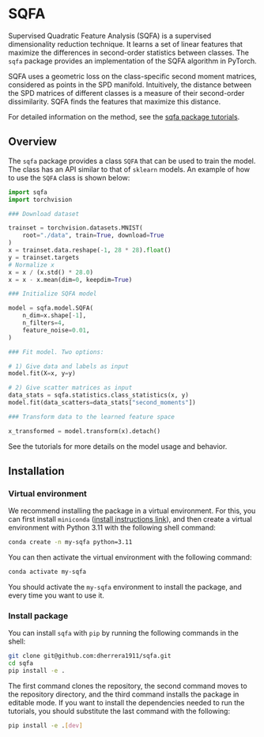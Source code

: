 # SQFA

Supervised Quadratic Feature Analysis (SQFA) is a supervised dimensionality
reduction technique. It learns a set of linear features that
maximize the differences in second-order statistics between
classes. The `sqfa` package provides an implementation of the SQFA algorithm in PyTorch.

SQFA uses a geometric loss on the class-specific second moment matrices,
considered as points in the SPD manifold. Intuitively, the distance between
the SPD matrices of different classes is a measure of their second-order
dissimilarity. SQFA finds the features that maximize this distance.

For detailed information on the method, see the
[sqfa package tutorials](https://sqfa.readthedocs.io/en/latest/tutorials/spd_geometry.html).

## Overview

The `sqfa` package provides a class `SQFA` that can be used to train the
model. The class has an API similar to that of `sklearn` models.
An example of how to use the `SQFA` class is shown below:

```python
import sqfa
import torchvision

### Download dataset

trainset = torchvision.datasets.MNIST(
    root="./data", train=True, download=True
)
x = trainset.data.reshape(-1, 28 * 28).float()
y = trainset.targets
# Normalize x
x = x / (x.std() * 28.0)
x = x - x.mean(dim=0, keepdim=True)

### Initialize SQFA model

model = sqfa.model.SQFA(
    n_dim=x.shape[-1],
    n_filters=4,
    feature_noise=0.01,
)

### Fit model. Two options:

# 1) Give data and labels as input
model.fit(X=x, y=y)

# 2) Give scatter matrices as input
data_stats = sqfa.statistics.class_statistics(x, y)
model.fit(data_scatters=data_stats["second_moments"])

### Transform data to the learned feature space

x_transformed = model.transform(x).detach()
```

See the tutorials for more details on the model usage and behavior.

## Installation

### Virtual environment

We recommend installing the package in a virtual environment. For this,
you can first install `miniconda` 
([install instructions link](https://docs.anaconda.com/miniconda/install/#quick-command-line-install)),
and then create a virtual environment with Python 3.11 with the following
shell command:

```bash
conda create -n my-sqfa python=3.11
```

You can then activate the virtual environment with the following command:

```bash
conda activate my-sqfa
```

You should activate the `my-sqfa` environment to install the package, and every
time you want to use it.

### Install package

You can install `sqfa` with `pip` by running the following commands in
the shell:

```bash
git clone git@github.com:dherrera1911/sqfa.git
cd sqfa
pip install -e .
```

The first command clones the repository, the second command moves to the
repository directory, and the third command installs the package in
editable mode. If you want to install the dependencies needed to run
the tutorials, you should substitute the last command with the following:

```bash
pip install -e .[dev]
```
